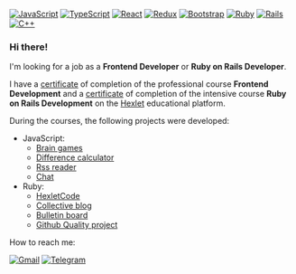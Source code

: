 <!--
https://github.com/Ileriayo/markdown-badges
![ESLint](https://img.shields.io/badge/ESLint-4B3263?style=for-the-badge&logo=eslint&logoColor=white)
![Socket.io](https://img.shields.io/badge/Socket.io-black?style=for-the-badge&logo=socket.io&badgeColor=010101)
![Docker](https://img.shields.io/badge/docker-%230db7ed.svg?style=for-the-badge&logo=docker&logoColor=white)
![NodeJS](https://img.shields.io/badge/node.js-6DA55F?style=for-the-badge&logo=node.js&logoColor=white)
-->
[![JavaScript](https://img.shields.io/badge/javascript-%23323330.svg?style=for-the-badge&logo=javascript&logoColor=%23F7DF1E)](https://github.com/maddbuzz)
[![TypeScript](https://img.shields.io/badge/typescript-%23007ACC.svg?style=for-the-badge&logo=typescript&logoColor=white)](https://github.com/maddbuzz)
[![React](https://img.shields.io/badge/react-%2320232a.svg?style=for-the-badge&logo=react&logoColor=%2361DAFB)](https://github.com/maddbuzz)
[![Redux](https://img.shields.io/badge/redux-%23593d88.svg?style=for-the-badge&logo=redux&logoColor=white)](https://github.com/maddbuzz)
[![Bootstrap](https://img.shields.io/badge/bootstrap-%238511FA.svg?style=for-the-badge&logo=bootstrap&logoColor=white)](https://github.com/maddbuzz)
[![Ruby](https://img.shields.io/badge/ruby-%23CC342D.svg?style=for-the-badge&logo=ruby&logoColor=white)](https://github.com/maddbuzz)
[![Rails](https://img.shields.io/badge/rails-%23CC0000.svg?style=for-the-badge&logo=ruby-on-rails&logoColor=white)](https://github.com/maddbuzz)
[![C++](https://img.shields.io/badge/c++-%2300599C.svg?style=for-the-badge&logo=c%2B%2B&logoColor=white)](https://github.com/maddbuzz)


### Hi there!

I'm looking for a job as a **Frontend Developer** or **Ruby on Rails Developer**.

I have a [certificate](https://drive.google.com/file/d/1Ba_owkoangvVLHdxzGA-JQFopf9IPNT1/preview) of completion of the professional course **Frontend Development** and a [certificate](https://drive.google.com/file/d/1DqNn51ilbYpPupLZX3Q6Pco_x_eQC6lZ/preview) of completion of the intensive course **Ruby on Rails Development** on the [Hexlet](https://hexlet.io/) educational platform.

During the courses, the following projects were developed:
- JavaScript:
  - [Brain games](https://github.com/maddbuzz/frontend-project-lvl1)
  - [Difference calculator](https://github.com/maddbuzz/frontend-project-46)
  - [Rss reader](https://github.com/maddbuzz/frontend-project-11)
  - [Chat](https://github.com/maddbuzz/frontend-project-12)
- Ruby:
  - [HexletCode](https://github.com/maddbuzz/rails-project-63)
  - [Collective blog](https://github.com/maddbuzz/rails-project-64)
  - [Bulletin board](https://github.com/maddbuzz/rails-project-65)
  - [Github Quality project](https://github.com/maddbuzz/rails-project-66)

How to reach me:  

[![Gmail](https://img.shields.io/badge/Gmail-D14836?style=for-the-badge&logo=gmail&logoColor=white)](mailto:maddbuzz@gmail.com)
[![Telegram](https://img.shields.io/badge/Telegram-2CA5E0?style=for-the-badge&logo=telegram&logoColor=white)](https://t.me/m4dd6u22)
  
<!--
**maddbuzz/maddbuzz** is a ✨ _special_ ✨ repository because its `README.md` (this file) appears on your GitHub profile.
-->

